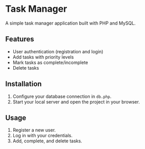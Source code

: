 # Task Manager

A simple task manager application built with PHP and MySQL.

## Features

- User authentication (registration and login)
- Add tasks with priority levels
- Mark tasks as complete/incomplete
- Delete tasks

## Installation

1. Configure your database connection in `db.php`.
2. Start your local server and open the project in your browser.

## Usage

1. Register a new user.
2. Log in with your credentials.
3. Add, complete, and delete tasks.
